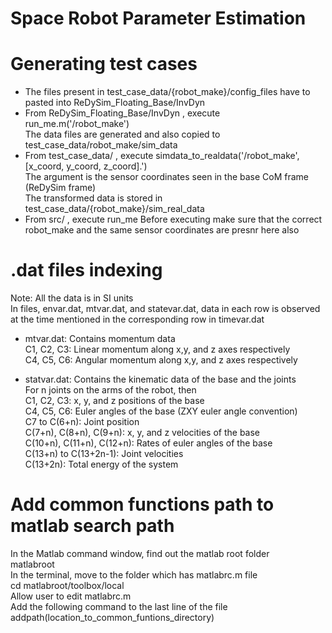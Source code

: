 # Space Robot Parameter Estimation

# Generating test cases
- The files present in test_case_data/{robot_make}/config_files have to pasted into ReDySim_Floating_Base/InvDyn
- From ReDySim_Floating_Base/InvDyn , execute run_me.m('/robot_make') <br />
The data files are generated and also copied to test_case_data/robot_make/sim_data 
- From test_case_data/ , execute simdata_to_realdata('/robot_make', [x_coord, y_coord, z_coord].') <br />
The argument is the sensor coordinates seen in the base CoM frame (ReDySim frame) <br />
The transformed data is stored in test_case_data/{robot_make}/sim_real_data <br />
- From src/ , execute run_me
Before executing make sure that the correct robot_make and the same sensor coordinates are presnr here also

# .dat files indexing
Note: All the data is in SI units<br />
In files, envar.dat, mtvar.dat, and statevar.dat, data in each row is observed at the time mentioned in the corresponding row in timevar.dat<br />
- mtvar.dat: Contains momentum data<br />
C1, C2, C3: Linear momentum along x,y, and z axes respectively<br />
C4, C5, C6: Angular momentum along x,y, and z axes respectively<br />

- statvar.dat: Contains the kinematic data of the base and the joints<br />
For n joints on the arms of the robot, then<br />
C1, C2, C3: x, y, and z positions of the base<br />
C4, C5, C6: Euler angles of the base (ZXY euler angle convention)<br />
C7 to C(6+n): Joint position<br />
C(7+n), C(8+n), C(9+n): x, y, and z velocities of the base<br />
C(10+n), C(11+n), C(12+n): Rates of euler angles of the base<br />
C(13+n) to C(13+2n-1): Joint velocities<br />
C(13+2n): Total energy of the system<br />

# Add common functions path to matlab search path
In the Matlab command window, find out the matlab root folder <br />
matlabroot <br />
In the terminal, move to the folder which has matlabrc.m file <br />
cd matlabroot/toolbox/local <br />
Allow user to edit matlabrc.m <br />
Add the following command to the last line of the file <br />
addpath(location_to_common_funtions_directory) <br />
